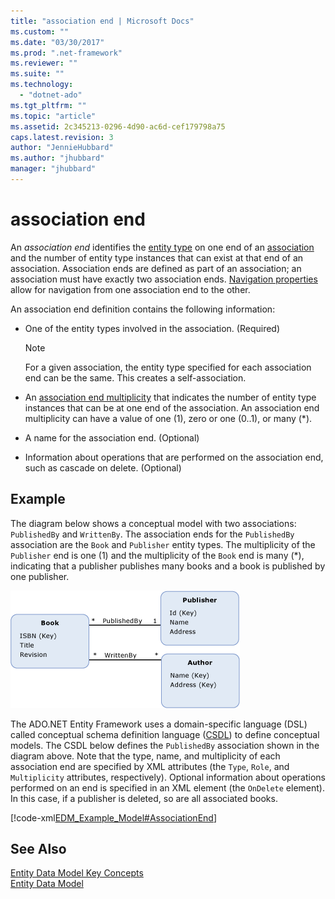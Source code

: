 ```yaml
---
title: "association end | Microsoft Docs"
ms.custom: ""
ms.date: "03/30/2017"
ms.prod: ".net-framework"
ms.reviewer: ""
ms.suite: ""
ms.technology: 
  - "dotnet-ado"
ms.tgt_pltfrm: ""
ms.topic: "article"
ms.assetid: 2c345213-0296-4d90-ac6d-cef179798a75
caps.latest.revision: 3
author: "JennieHubbard"
ms.author: "jhubbard"
manager: "jhubbard"
---
```

# association end
An *association end* identifies the [entity type](../../../../docs/framework/data/adonet/entity-type.md) on one end of an [association](../../../../docs/framework/data/adonet/association-type.md) and the number of entity type instances that can exist at that end of an association. Association ends are defined as part of an association; an association must have exactly two association ends. [Navigation properties](../../../../docs/framework/data/adonet/navigation-property.md) allow for navigation from one association end to the other.  
  
 An association end definition contains the following information:  
  
-   One of the entity types involved in the association. (Required)  
  
    > [!NOTE]
    >  For a given association, the entity type specified for each association end can be the same. This creates a self-association.  
  
-   An [association end multiplicity](../../../../docs/framework/data/adonet/association-end-multiplicity.md) that indicates the number of entity type instances that can be at one end of the association. An association end multiplicity can have a value of one (1), zero or one (0..1), or many (*).  
  
-   A name for the association end. (Optional)  
  
-   Information about operations that are performed on the association end, such as cascade on delete. (Optional)  
  
## Example  
 The diagram below shows a conceptual model with two associations: `PublishedBy` and `WrittenBy`. The association ends for the `PublishedBy` association are the `Book` and `Publisher` entity types. The multiplicity of the `Publisher` end is one (1) and the multiplicity of the `Book` end is many (*), indicating that a publisher publishes many books and a book is published by one publisher.  
  
 ![Example Model](../../../../docs/framework/data/adonet/media/examplemodel.gif "ExampleModel")  
  
 The ADO.NET Entity Framework uses a domain-specific language (DSL) called conceptual schema definition language ([CSDL](../../../../docs/framework/data/adonet/ef/language-reference/csdl-specification.md)) to define conceptual models. The CSDL below defines the `PublishedBy` association shown in the diagram above. Note that the type, name, and multiplicity of each association end are specified by XML attributes (the `Type`, `Role`, and `Multiplicity` attributes, respectively). Optional information about operations performed on an end is specified in an XML element (the `OnDelete` element). In this case, if a publisher is deleted, so are all associated books.  
  
 [!code-xml[EDM_Example_Model#AssociationEnd](../../../../samples/snippets/xml/VS_Snippets_Data/edm_example_model/xml/books3.edmx#associationend)]  
  
## See Also  
 [Entity Data Model Key Concepts](../../../../docs/framework/data/adonet/entity-data-model-key-concepts.md)   
 [Entity Data Model](../../../../docs/framework/data/adonet/entity-data-model.md)